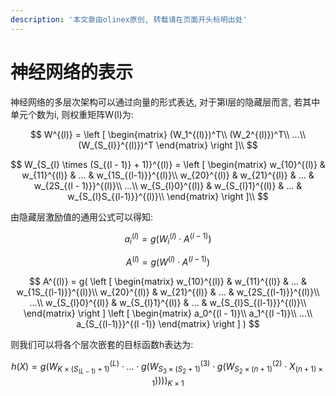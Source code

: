 ```yaml
---
description: '本文章由olinex原创, 转载请在页面开头标明出处'
---
```


# 神经网络的表示

神经网络的多层次架构可以通过向量的形式表达, 对于第l层的隐藏层而言, 若其中单元个数为i, 则权重矩阵W\(l\)为:

$$
W^{(l)} = 
\left [
\begin{matrix}
(W_1^{(l)})^T\\
(W_2^{(l)})^T\\
...\\
(W_{S_{l}}^{(l)})^T
\end{matrix}
\right ]\\
$$

$$
W_{S_{l} \times (S_{(l - 1)} + 1)}^{(l)} = 
\left [
\begin{matrix}
w_{10}^{(l)} & w_{11}^{(l)} & ... & 
w_{1S_{(l-1)}}^{(l)}\\
w_{20}^{(l)} & w_{21}^{(l)} & ... & 
w_{2S_{(l - 1)}}^{(l)}\\
...\\
w_{S_{l}0}^{(l)} & w_{S_{l}1}^{(l)} & ... & 
w_{S_{l}S_{(l-1)}}^{(l)}\\
\end{matrix}
\right ]\\
$$

由隐藏层激励值的通用公式可以得知:

$$
a_i^{(l)} = g(W_{i}^{(l)} \cdot A^{(l-1)})
$$

$$
A^{(l)} = g(W^{(l)} \cdot A^{(l-1)})
$$

$$
A^{(l)} =
g(
\left [
\begin{matrix}
w_{10}^{(l)} & w_{11}^{(l)} & ... & w_{1S_{(l-1)}}^{(l)}\\
w_{20}^{(l)} & w_{21}^{(l)} & ... & w_{2S_{(l-1)}}^{(l)}\\
...\\
w_{S_{l}0}^{(l)} & w_{S_{l}1}^{(l)} & ... & w_{S_{l}S_{(l-1)}}^{(l)}\\
\end{matrix}
\right ]
\left [
\begin{matrix}
a_0^{(l - 1)}\\
a_1^{(l -1)}\\
...\\
a_{S_{(l-1)}}^{(l -1)}
\end{matrix}
\right ]
)
$$

则我们可以将各个层次嵌套的目标函数h表达为:

$$
h(X) = 
g(W_{K \times (S_{(L - 1)} + 1)}^{(L)} \cdot
... \cdot
g(W_{S_3 \times (S_2 + 1)}^{(3)} \cdot 
g(W_{S_2 \times (n + 1)}^{(2)} \cdot 
X_{(n + 1) \times 1}
))))_{K \times 1}
$$



